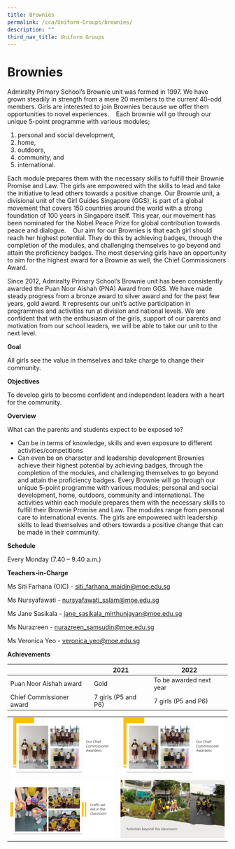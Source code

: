 ```yaml
---
title: Brownies
permalink: /cca/Uniform-Groups/brownies/
description: ""
third_nav_title: Uniform Groups
---
```

# Brownies
Admiralty Primary School’s Brownie unit was formed in 1997. We have grown steadily in strength from a mere 20 members to the current 40-odd members. Girls are interested to join Brownies because we offer them opportunities to novel experiences.&nbsp;
&nbsp;
Each brownie will go through our unique 5-point programme with various modules;
1. personal and social development,
2. home,
3. outdoors,
4. community, and
5. international.

Each module prepares them with the necessary skills to fulfill their Brownie Promise and Law. The girls are empowered with the skills to lead and take the initiative to lead others towards a positive change. Our Brownie unit, a divisional unit of the Girl Guides Singapore (GGS), is part of a global movement that covers 150 countries around the world with a strong foundation of 100 years in Singapore itself. This year, our movement has been nominated for the Nobel Peace Prize for global contribution towards peace and dialogue.&nbsp;
&nbsp;
Our aim for our Brownies is that each girl should reach her highest potential. They do this by achieving badges, through the completion of the modules, and challenging themselves to go beyond and attain the proficiency badges. The most deserving girls have an opportunity to aim for the highest award for a Brownie as well, the Chief Commissioners Award.

Since 2012, Admiralty Primary School’s Brownie unit has been consistently awarded the Puan Noor Aishah (PNA) Award from GGS. We have made steady progress from a bronze award to silver award and for the past few years, gold award. It represents our unit’s active participation in programmes and activities run at division and national levels. We are confident that with the enthusiasm of the girls, support of our parents and motivation from our school leaders, we will be able to take our unit to the next level.

**Goal**

All girls see the value in themselves and take charge to change their community.

**Objectives**

To develop girls to become confident and independent leaders with a heart for the community.

**Overview**

What can the parents and students expect to be exposed to?

* Can be in terms of knowledge, skills and even exposure to different activities/competitions 
* Can even be on character and leadership development Brownies achieve their highest potential by achieving badges, through the completion of the modules, and challenging themselves to go beyond and attain the proficiency badges. Every Brownie will go through our unique 5-point programme with various modules; personal and social development, home, outdoors, community and international. The activities within each module prepares them with the necessary skills to fulfill their Brownie Promise and Law. The modules range from personal care to international events. The girls are empowered with leadership skills to lead themselves and others towards a positive change that can be made in their community.



<strong>Schedule</strong> 

Every Monday (7.40 – 9.40 a.m.)

**Teachers-in-Charge**

Ms Siti Farhana (OIC) - siti_farhana_maidin@moe.edu.sg

Ms Nursyafawati - nursyafawati_salam@moe.edu.sg

Ms Jane Sasikala - jane_sasikala_mirthunjayan@moe.edu.sg

Ms Nurazreen - nurazreen_samsudin@moe.edu.sg

Ms Veronica Yeo - veronica_yeo@moe.edu.sg


**Achievements**


|  |  2021 |   2022 |
| -------- | -------- | -------- |
|  Puan Noor Aishah award   |   Gold     |   To be awarded next year     |
| Chief Commissioner award     |   7 girls (P5 and P6)    |    7 girls (P5 and P6)    |





|  |  |
| -------- | -------- | 
| ![](/images/CCA/Slide4.jpg)    | ![](/images/CCA/Slide4.jpg)    |
| ![](/images/CCA/Slide6.jpg) | ![](/images/CCA/Slide7.jpg)  |